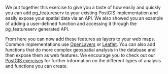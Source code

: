 We put together this exercise to give you a taste of how easily and quickly you can add pg_featureserv to your existing PostGIS implementation and easily expose your spatial data via an API. We also showed you an example of adding a user-defined function and accessing it through the pg_featureserv generated API.

From here you can now add these features as layers to your web maps. Common implementations use [OpenLayers](https://openlayers.org/) or [Leaflet](https://leafletjs.com/). You can also add functions that do more complex geospatial analysis in the database and then expose them as web features. We encourage you to check out our [PostGIS exercises](https://learn.crunchydata.com/postgis) for further information on the different types of analysis and functions you can create.
